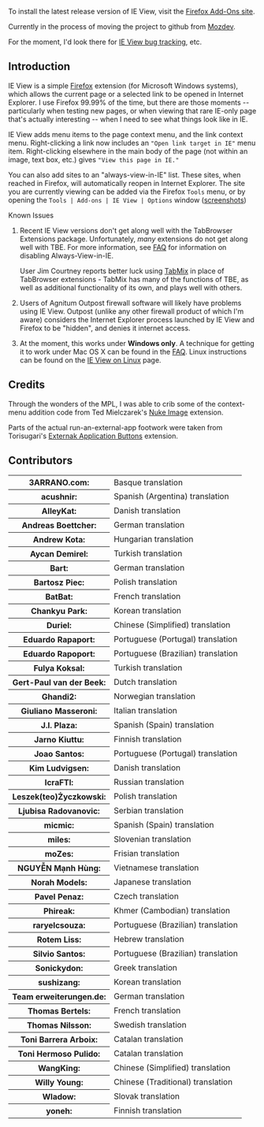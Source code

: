 To install the latest release version of IE View, visit the [Firefox Add-Ons site](https://addons.mozilla.org/en-US/firefox/addon/ie-view/).

Currently in the process of moving the project to github from [Mozdev](http://ieview.mozdev.org/).

For the moment, I'd look there for [IE View bug tracking](http://ieview.mozdev.org/bugs.html), etc.

Introduction
----------

IE View is a simple [Firefox](http://www.mozilla.org/products/firefox/) extension (for Microsoft Windows systems), which allows the current page or a selected link to be opened in Internet Explorer.  I use Firefox 99.99% of the time, but there are those moments -- particularly when testing new pages, or when viewing that rare IE-only page that's actually interesting -- when I need to see what things look like in IE. 

IE View adds menu items to the page context menu, and the link context menu.  Right-clicking a link now includes an `"Open link target in IE"` menu item.  Right-clicking elsewhere in the main body of the page (not within an image, text box, etc.) gives `"View this page in IE."`

You can also add sites to an "always-view-in-IE" list.  These sites, when reached in Firefox,  will automatically reopen in Internet Explorer.  The site you are currently viewing can be added via the Firefox `Tools` menu, or by opening the `Tools | Add-ons | IE View | Options` window \([screenshots](http://ieview.mozdev.org/screenshots.html)\)

Known Issues

1.  Recent IE View versions don't get along well with the TabBrowser Extensions package.  Unfortunately, *many* extensions do not get along well with TBE.  For more information, see [FAQ](http://ieview.mozdev.org/faq.html) for information on disabling Always-View-in-IE.
    
    User Jim Courtney reports better luck using <a href="http://tab-mix.info.tm/">TabMix</a> in place of TabBrowser extensions - TabMix  has many of the functions of TBE, as well as additional functionality of its own, and plays    well with others.
2. Users of Agnitum Outpost firewall software will likely have problems using IE View.     Outpost (unlike any other firewall product of which I'm aware) considers the Internet Explorer process launched by IE View and Firefox to be "hidden", and denies it internet access. 
3. At the moment, this works under __Windows only__.  A technique for getting it to work under Mac OS X can be found in the [FAQ](http://ieview.mozdev.org/faq.html).  Linux instructions can be found on the [IE View on Linux](http://ieview.mozdev.org/ieview-linux.html) page.


Credits
------

Through the wonders of the MPL, I was able to crib some of the context-menu addition code from Ted Mielczarek's [Nuke Image](http://ted.mielczarek.org/code/mozilla/) extension.  

Parts of the actual run-an-external-app footwork were taken from Torisugari's [Externak Application Buttons](http://cgi29.plala.or.jp/~mozzarel/addon/firebird/externalapp/) extension.

Contributors
----------

<table>
<tr><th>3ARRANO.com:</th><td>Basque translation</td></tr>
<tr><th>acushnir:</th><td>Spanish (Argentina) translation</td></tr>
<tr><th>AlleyKat:</th><td>Danish translation</td></tr>
<tr><th>Andreas Boettcher:</th><td>German translation</td></tr>
<tr><th>Andrew Kota:</th><td>Hungarian translation</td></tr>
<tr><th>Aycan Demirel:</th><td>Turkish translation</td></tr>
<tr><th>Bart:</th><td>German translation</td></tr>
<tr><th>Bartosz Piec:</th><td>Polish translation</td></tr>
<tr><th>BatBat:</th><td>French translation</td></tr>
<tr><th>Chankyu Park:</th><td>Korean translation</td></tr>
<tr><th>Duriel:</th><td>Chinese (Simplified) translation</td></tr>
<tr><th>Eduardo Rapaport:</th><td>Portuguese (Portugal) translation</td></tr>
<tr><th>Eduardo Rapoport:</th><td>Portuguese (Brazilian) translation</td></tr>
<tr><th>Fulya Koksal:</th><td>Turkish translation</td></tr>
<tr><th>Gert-Paul van der Beek:</th><td>Dutch translation</td></tr>
<tr><th>Ghandi2:</th><td>Norwegian translation</td></tr>
<tr><th>Giuliano Masseroni:</th><td>Italian translation</td></tr>
<tr><th>J.I. Plaza:</th><td>Spanish (Spain) translation</td></tr>
<tr><th>Jarno Kiuttu:</th><td>Finnish translation</td></tr>
<tr><th>Joao Santos:</th><td>Portuguese (Portugal) translation</td></tr>
<tr><th>Kim Ludvigsen:</th><td>Danish translation</td></tr>
<tr><th>lcraFTl:</th><td>Russian translation</td></tr>
<tr><th>Leszek(teo)Życzkowski:</th><td>Polish translation</td></tr>
<tr><th>Ljubisa Radovanovic:</th><td>Serbian translation</td></tr>
<tr><th>micmic:</th><td>Spanish (Spain) translation</td></tr>
<tr><th>miles:</th><td>Slovenian translation</td></tr>
<tr><th>moZes:</th><td>Frisian translation</td></tr>
<tr><th>NGUYỄN Mạnh Hùng:</th><td>Vietnamese translation</td></tr>
<tr><th>Norah Models:</th><td>Japanese translation</td></tr>
<tr><th>Pavel Penaz:</th><td>Czech translation</td></tr>
<tr><th>Phireak:</th><td>Khmer (Cambodian) translation</td></tr>
<tr><th>raryelcsouza:</th><td>Portuguese (Brazilian) translation</td></tr>
<tr><th>Rotem Liss:</th><td>Hebrew translation</td></tr>
<tr><th>Silvio Santos:</th><td>Portuguese (Brazilian) translation</td></tr>
<tr><th>Sonickydon:</th><td>Greek translation</td></tr>
<tr><th>sushizang:</th><td>Korean translation</td></tr>
<tr><th>Team erweiterungen.de:</th><td>German translation</td></tr>
<tr><th>Thomas Bertels:</th><td>French translation</td></tr>
<tr><th>Thomas Nilsson:</th><td>Swedish translation</td></tr>
<tr><th>Toni Barrera Arboix:</th><td>Catalan translation</td></tr>
<tr><th>Toni Hermoso Pulido:</th><td>Catalan translation</td></tr>
<tr><th>WangKing:</th><td>Chinese (Simplified) translation</td></tr>
<tr><th>Willy Young:</th><td>Chinese (Traditional) translation</td></tr>
<tr><th>Wladow:</th><td>Slovak translation</td></tr>
<tr><th>yoneh:</th><td>Finnish translation</td></tr>
</table>
